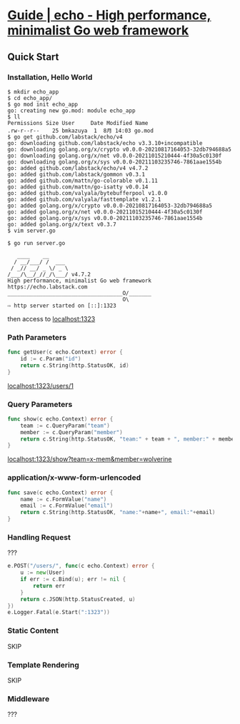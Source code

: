 # [Guide | echo - High performance, minimalist Go web framework](https://echo.labstack.com/guide/)

## Quick Start

### Installation, Hello World
```
$ mkdir echo_app
$ cd echo_app/
$ go mod init echo_app
go: creating new go.mod: module echo_app
$ ll
Permissions Size User     Date Modified Name
.rw-r--r--    25 bmkazuya  1  8月 14:03 go.mod
$ go get github.com/labstack/echo/v4
go: downloading github.com/labstack/echo v3.3.10+incompatible
go: downloading golang.org/x/crypto v0.0.0-20210817164053-32db794688a5
go: downloading golang.org/x/net v0.0.0-20211015210444-4f30a5c0130f
go: downloading golang.org/x/sys v0.0.0-20211103235746-7861aae1554b
go: added github.com/labstack/echo/v4 v4.7.2
go: added github.com/labstack/gommon v0.3.1
go: added github.com/mattn/go-colorable v0.1.11
go: added github.com/mattn/go-isatty v0.0.14
go: added github.com/valyala/bytebufferpool v1.0.0
go: added github.com/valyala/fasttemplate v1.2.1
go: added golang.org/x/crypto v0.0.0-20210817164053-32db794688a5
go: added golang.org/x/net v0.0.0-20211015210444-4f30a5c0130f
go: added golang.org/x/sys v0.0.0-20211103235746-7861aae1554b
go: added golang.org/x/text v0.3.7
$ vim server.go

$ go run server.go

   ____    __
  / __/___/ /  ___
 / _// __/ _ \/ _ \
/___/\__/_//_/\___/ v4.7.2
High performance, minimalist Go web framework
https://echo.labstack.com
____________________________________O/_______
                                    O\
⇨ http server started on [::]:1323
```

then access to [localhost:1323](http://localhost:1323)

### Path Parameters

```go
func getUser(c echo.Context) error {
	id := c.Param("id")
	return c.String(http.StatusOK, id)
}
```
[localhost:1323/users/1](http://localhost:1323/users/1)

### Query Parameters
```go
func show(c echo.Context) error {
	team := c.QueryParam("team")
	member := c.QueryParam("member")
	return c.String(http.StatusOK, "team:" + team + ", member:" + member)
}
```

[localhost:1323/show?team=x-mem&member=wolverine](http://localhost:1323/show?team=x-mem&member=wolverine)

### application/x-www-form-urlencoded
```go
func save(c echo.Context) error {
	name := c.FormValue("name")
	email := c.FormValue("email")
	return c.String(http.StatusOK, "name:"+name+", email:"+email)
}
```

### Handling Request
???
```go
e.POST("/users/", func(c echo.Context) error {
	u := new(User)
	if err := c.Bind(u); err != nil {
		return err
	}
	return c.JSON(http.StatusCreated, u)
})
e.Logger.Fatal(e.Start(":1323"))
```

### Static Content
SKIP

### Template Rendering
SKIP

### Middleware
???

